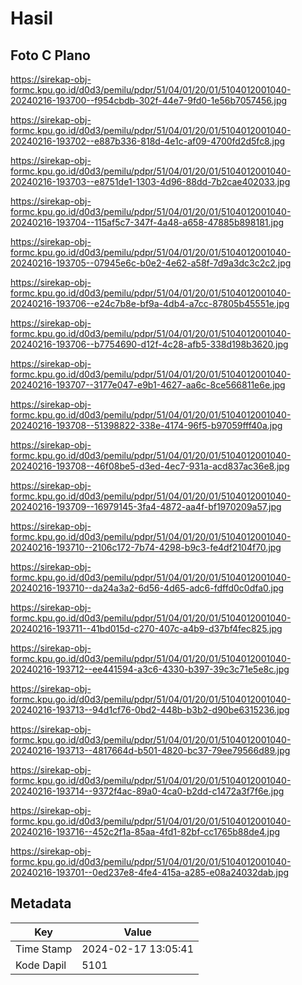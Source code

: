 # Hasil

## Foto C Plano

https://sirekap-obj-formc.kpu.go.id/d0d3/pemilu/pdpr/51/04/01/20/01/5104012001040-20240216-193700--f954cbdb-302f-44e7-9fd0-1e56b7057456.jpg

https://sirekap-obj-formc.kpu.go.id/d0d3/pemilu/pdpr/51/04/01/20/01/5104012001040-20240216-193702--e887b336-818d-4e1c-af09-4700fd2d5fc8.jpg

https://sirekap-obj-formc.kpu.go.id/d0d3/pemilu/pdpr/51/04/01/20/01/5104012001040-20240216-193703--e8751de1-1303-4d96-88dd-7b2cae402033.jpg

https://sirekap-obj-formc.kpu.go.id/d0d3/pemilu/pdpr/51/04/01/20/01/5104012001040-20240216-193704--115af5c7-347f-4a48-a658-47885b898181.jpg

https://sirekap-obj-formc.kpu.go.id/d0d3/pemilu/pdpr/51/04/01/20/01/5104012001040-20240216-193705--07945e6c-b0e2-4e62-a58f-7d9a3dc3c2c2.jpg

https://sirekap-obj-formc.kpu.go.id/d0d3/pemilu/pdpr/51/04/01/20/01/5104012001040-20240216-193706--e24c7b8e-bf9a-4db4-a7cc-87805b45551e.jpg

https://sirekap-obj-formc.kpu.go.id/d0d3/pemilu/pdpr/51/04/01/20/01/5104012001040-20240216-193706--b7754690-d12f-4c28-afb5-338d198b3620.jpg

https://sirekap-obj-formc.kpu.go.id/d0d3/pemilu/pdpr/51/04/01/20/01/5104012001040-20240216-193707--3177e047-e9b1-4627-aa6c-8ce566811e6e.jpg

https://sirekap-obj-formc.kpu.go.id/d0d3/pemilu/pdpr/51/04/01/20/01/5104012001040-20240216-193708--51398822-338e-4174-96f5-b97059fff40a.jpg

https://sirekap-obj-formc.kpu.go.id/d0d3/pemilu/pdpr/51/04/01/20/01/5104012001040-20240216-193708--46f08be5-d3ed-4ec7-931a-acd837ac36e8.jpg

https://sirekap-obj-formc.kpu.go.id/d0d3/pemilu/pdpr/51/04/01/20/01/5104012001040-20240216-193709--16979145-3fa4-4872-aa4f-bf1970209a57.jpg

https://sirekap-obj-formc.kpu.go.id/d0d3/pemilu/pdpr/51/04/01/20/01/5104012001040-20240216-193710--2106c172-7b74-4298-b9c3-fe4df2104f70.jpg

https://sirekap-obj-formc.kpu.go.id/d0d3/pemilu/pdpr/51/04/01/20/01/5104012001040-20240216-193710--da24a3a2-6d56-4d65-adc6-fdffd0c0dfa0.jpg

https://sirekap-obj-formc.kpu.go.id/d0d3/pemilu/pdpr/51/04/01/20/01/5104012001040-20240216-193711--41bd015d-c270-407c-a4b9-d37bf4fec825.jpg

https://sirekap-obj-formc.kpu.go.id/d0d3/pemilu/pdpr/51/04/01/20/01/5104012001040-20240216-193712--ee441594-a3c6-4330-b397-39c3c71e5e8c.jpg

https://sirekap-obj-formc.kpu.go.id/d0d3/pemilu/pdpr/51/04/01/20/01/5104012001040-20240216-193713--94d1cf76-0bd2-448b-b3b2-d90be6315236.jpg

https://sirekap-obj-formc.kpu.go.id/d0d3/pemilu/pdpr/51/04/01/20/01/5104012001040-20240216-193713--4817664d-b501-4820-bc37-79ee79566d89.jpg

https://sirekap-obj-formc.kpu.go.id/d0d3/pemilu/pdpr/51/04/01/20/01/5104012001040-20240216-193714--9372f4ac-89a0-4ca0-b2dd-c1472a3f7f6e.jpg

https://sirekap-obj-formc.kpu.go.id/d0d3/pemilu/pdpr/51/04/01/20/01/5104012001040-20240216-193716--452c2f1a-85aa-4fd1-82bf-cc1765b88de4.jpg

https://sirekap-obj-formc.kpu.go.id/d0d3/pemilu/pdpr/51/04/01/20/01/5104012001040-20240216-193701--0ed237e8-4fe4-415a-a285-e08a24032dab.jpg


## Metadata

| Key        | Value               |
| ---------- | ------------------- |
| Time Stamp | 2024-02-17 13:05:41 |
| Kode Dapil | 5101                |




